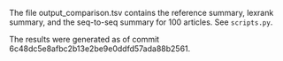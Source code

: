 The file output_comparison.tsv contains the reference summary, lexrank summary, and the seq-to-seq summary for 100 articles. See `scripts.py`.

The results were generated as of commit 6c48dc5e8afbc2b13e2be9e0ddfd57ada88b2561.
